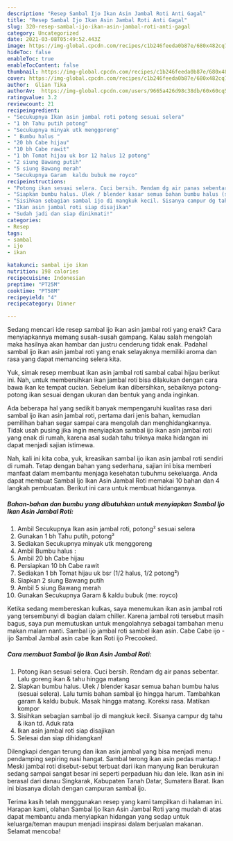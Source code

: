 ```yaml
---
description: "Resep Sambal Ijo Ikan Asin Jambal Roti Anti Gagal"
title: "Resep Sambal Ijo Ikan Asin Jambal Roti Anti Gagal"
slug: 320-resep-sambal-ijo-ikan-asin-jambal-roti-anti-gagal
category: Uncategorized
date: 2021-03-08T05:49:52.443Z
image: https://img-global.cpcdn.com/recipes/c1b246feeda0b87e/680x482cq70/sambal-ijo-ikan-asin-jambal-roti-foto-resep-utama.jpg
hideToc: false
enableToc: true
enableTocContent: false
thumbnail: https://img-global.cpcdn.com/recipes/c1b246feeda0b87e/680x482cq70/sambal-ijo-ikan-asin-jambal-roti-foto-resep-utama.jpg
cover: https://img-global.cpcdn.com/recipes/c1b246feeda0b87e/680x482cq70/sambal-ijo-ikan-asin-jambal-roti-foto-resep-utama.jpg
author:  Glian Tika
authorAv:  https://img-global.cpcdn.com/users/9665a426d98c38db/60x60cq50/avatar.jpg
ratingvalue: 3.2
reviewcount: 21
recipeingredient:
- "Secukupnya Ikan asin jambal roti potong sesuai selera"
- "1 bh Tahu putih potong"
- "Secukupnya minyak utk menggoreng"
- " Bumbu halus "
- "20 bh Cabe hijau"
- "10 bh Cabe rawit"
- "1 bh Tomat hijau uk bsr 12 halus 12 potong"
- "2 siung Bawang putih"
- "5 siung Bawang merah"
- "Secukupnya Garam  kaldu bubuk me royco"
recipeinstructions:
- "Potong ikan sesuai selera. Cuci bersih. Rendam dg air panas sebentar. Lalu goreng ikan &amp; tahu hingga matang"
- "Siapkan bumbu halus. Ulek / blender kasar semua bahan bumbu halus (sesuai selera). Lalu tumis bahan sambal ijo hingga harum. Tambahkan garam &amp; kaldu bubuk. Masak hingga matang. Koreksi rasa. Matikan kompor"
- "Sisihkan sebagian sambal ijo di mangkuk kecil. Sisanya campur dg tahu &amp; ikan td. Aduk rata"
- "Ikan asin jambal roti siap disajikan"
- "Sudah jadi dan siap dinikmati!"
categories:
- Resep
tags:
- sambal
- ijo
- ikan

katakunci: sambal ijo ikan 
nutrition: 198 calories
recipecuisine: Indonesian
preptime: "PT25M"
cooktime: "PT58M"
recipeyield: "4"
recipecategory: Dinner

---
```



Sedang mencari ide resep sambal ijo ikan asin jambal roti yang enak? Cara menyiapkannya memang susah-susah gampang. Kalau salah mengolah maka hasilnya akan hambar dan justru cenderung tidak enak. Padahal sambal ijo ikan asin jambal roti yang enak selayaknya memiliki aroma dan rasa yang dapat memancing selera kita.


Yuk, simak resep membuat ikan asin jambal roti sambal cabai hijau berikut ini. Nah, untuk membersihkan ikan jambal roti bisa dilakukan dengan cara bawa ikan ke tempat cucian. Sebelum ikan dibersihkan, sebaiknya potong-potong ikan sesuai dengan ukuran dan bentuk yang anda inginkan.

Ada beberapa hal yang sedikit banyak mempengaruhi kualitas rasa dari sambal ijo ikan asin jambal roti, pertama dari jenis bahan, kemudian pemilihan bahan segar sampai cara mengolah dan menghidangkannya. Tidak usah pusing jika ingin menyiapkan sambal ijo ikan asin jambal roti yang enak di rumah, karena asal sudah tahu triknya maka hidangan ini dapat menjadi sajian istimewa.


Nah, kali ini kita coba, yuk, kreasikan sambal ijo ikan asin jambal roti sendiri di rumah. Tetap dengan bahan yang sederhana, sajian ini bisa memberi manfaat dalam membantu menjaga kesehatan tubuhmu sekeluarga. Anda dapat membuat Sambal Ijo Ikan Asin Jambal Roti memakai 10 bahan dan 4 langkah pembuatan. Berikut ini cara untuk membuat hidangannya.

<!--inarticleads1-->

##### Bahan-bahan dan bumbu yang dibutuhkan untuk menyiapkan Sambal Ijo Ikan Asin Jambal Roti:

1. Ambil Secukupnya Ikan asin jambal roti, potong² sesuai selera
1. Gunakan 1 bh Tahu putih, potong²
1. Sediakan Secukupnya minyak utk menggoreng
1. Ambil  Bumbu halus :
1. Ambil 20 bh Cabe hijau
1. Persiapkan 10 bh Cabe rawit
1. Sediakan 1 bh Tomat hijau uk bsr (1/2 halus, 1/2 potong²)
1. Siapkan 2 siung Bawang putih
1. Ambil 5 siung Bawang merah
1. Gunakan Secukupnya Garam &amp; kaldu bubuk (me: royco)


Ketika sedang membereskan kulkas, saya menemukan ikan asin jambal roti yang tersembunyi di bagian dalam chiller. Karena jambal roti tersebut masih bagus, saya pun memutuskan untuk mengolahnya sebagai tambahan menu makan malam nanti. Sambal ijo jambal roti sambel ikan asin. Cabe Cabe ijo - ijo Sambal Jambal asin cabe Ikan Roti ijo Precooked. 

<!--inarticleads2-->

##### Cara membuat Sambal Ijo Ikan Asin Jambal Roti:

1. Potong ikan sesuai selera. Cuci bersih. Rendam dg air panas sebentar. Lalu goreng ikan &amp; tahu hingga matang
1. Siapkan bumbu halus. Ulek / blender kasar semua bahan bumbu halus (sesuai selera). Lalu tumis bahan sambal ijo hingga harum. Tambahkan garam &amp; kaldu bubuk. Masak hingga matang. Koreksi rasa. Matikan kompor
1. Sisihkan sebagian sambal ijo di mangkuk kecil. Sisanya campur dg tahu &amp; ikan td. Aduk rata
1. Ikan asin jambal roti siap disajikan
1. Selesai dan siap dihidangkan!

Dilengkapi dengan terung dan ikan asin jambal yang bisa menjadi menu pendamping sepiring nasi hangat. Sambal terong ikan asin pedas mantap.! Meski jambal roti disebut-sebut terbuat dari ikan manyung Ikan berukuran sedang sampai sangat besar ini seperti perpaduan hiu dan lele. Ikan asin ini berasal dari danau Singkarak, Kabupaten Tanah Datar, Sumatera Barat. Ikan ini biasanya diolah dengan campuran sambal ijo. 

Terima kasih telah menggunakan resep yang kami tampilkan di halaman ini. Harapan kami, olahan Sambal Ijo Ikan Asin Jambal Roti yang mudah di atas dapat membantu anda menyiapkan hidangan yang sedap untuk keluarga/teman maupun menjadi inspirasi dalam berjualan makanan. Selamat mencoba!
